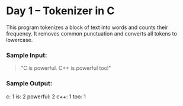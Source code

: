 # Day 1 – Tokenizer in C

This program tokenizes a block of text into words and counts their frequency.
It removes common punctuation and converts all tokens to lowercase.

### Sample Input:
> "C is powerful. C++ is powerful too!"

### Sample Output:
c: 1
is: 2
powerful: 2
c++: 1
too: 1
